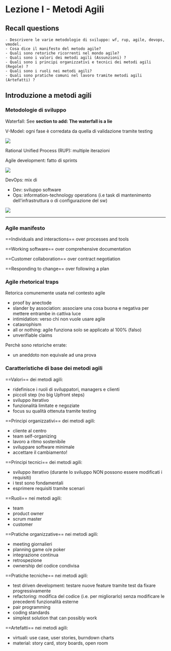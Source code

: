 # Lezione I - Metodi Agili

## Recall questions
    - Descrivere le varie metodologie di sviluppo: wf, rup, agile, devops, vmodel.
    - Cosa dice il manifesto del metodo agile?
    - Quali sono retoriche ricorrenti nel mondo agile?
    - Quali sono i valori dei metodi agili (Assunzioni) ?
    - Quali sono i principi organizzativi e tecnici dei metodi agili (Regole) ?
    - Quali sono i ruoli nei metodi agili?
    - Quali sono pratiche comuni nel lavoro tramite metodi agili (Artefatti) ?

## Introduzione a metodi agili

### Metodologie di sviluppo

Waterfall: See **section to add: The waterfall is a lie**

V-Model: ogni fase è corredata da quella di validazione tramite testing 

![](./static/vmodel.png)

Rational Unified Process (RUP): multiple iterazioni

Agile development: fatto di sprints

![](./static/agile.png)

DevOps: mix di 
- Dev: sviluppo software
- Ops: information-technology operations (i.e task di mantenimento dell'infrastruttura o
       di configurazione del sw)

![](./static/devops.png)

---

### Agile manifesto

==Individuals and interactions== over processes and tools

==Working software== over comprehensive documentation

==Customer collaboration== over contract negotiation

==Responding to change== over following a plan

### Agile rhetorical traps

Retorica comunemente usata nel contesto agile
- proof by anectode
- slander by association: associare una cosa buona e negativa per mettere entrambe in cattiva luce
- intimidation: verso chi non vuole usare agile 
- catasrophism
- all or nothing: agile funziona solo se applicato al 100% (falso)
- unverifiable claims

Perchè sono retoriche errate:
- un aneddoto non equivale ad una prova


### Caratteristiche di base dei metodi agili

==Valori== dei metodi agili:
- ridefinisce i ruoli di sviluppatori, managers e clienti
- piccoli step (no big Upfront steps)
- sviluppo iterativo
- funzionalità limitate e negoziate
- focus su qualità ottenuta tramite testing

==Principi organizzativi== dei metodi agili: 
- cliente al centro
- team self-organizing
- lavoro a ritmo sostenibile
- sviluppare software minimale
- accettare il cambiamento!

==Principi tecnici== dei metodi agili: 
- sviluppo iterativo (durante lo sviluppo NON possono essere modificati i requisiti)
- i test sono fondamentali
- esprimere requisiti tramite scenari

==Ruoli== nei metodi agili:
- team
- product owner 
- scrum master
- customer

==Pratiche organizzative== nei metodi agili:
- meeting giornalieri
- planning game o/e poker
- integrazione continua
- retrospezione 
- ownership del codice condivisa

==Pratiche tecniche== nei metodi agili:
- test driven development: testare nuove feature tramite test da fixare progressivamente
- refactoring: modifica del codice (i.e. per migliorarlo) senza modificare le precedenti funzionalità esterne
- pair programming
- coding standards
- simplest solution that can possibly work

==Artefatti== nei metodi agili:
- virtuali: use case, user stories, burndown charts
- material: story card, story boards, open room
